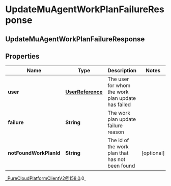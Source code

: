 # UpdateMuAgentWorkPlanFailureResponse

## UpdateMuAgentWorkPlanFailureResponse

## Properties

|Name | Type | Description | Notes|
|------------ | ------------- | ------------- | -------------|
| **user** | [**UserReference**](UserReference) | The user for whom the work plan update has failed | |
| **failure** | **String** | The work plan update failure reason | |
| **notFoundWorkPlanId** | **String** | The id of the work plan that has not been found | [optional] |



_PureCloudPlatformClientV2@158.0.0_
